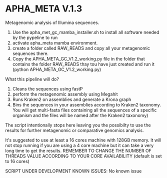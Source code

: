 # APHA_META V.1.3
Metagenomic analysis of Illumina sequences.

1) Use the apha_met_gc_mamba_installer.sh to install all software needed by the pypeline to run
2) activate apha_meta mamba environment.
3) create a folder called RAW_READS and copy all your metagenomic sequences there.
4) Copy the APHA_META_GC_V1.2_working.py file in the folder that contains the folder RAW_READS thay tou have just created and run it (python APHA_META_GC_V1.2_working.py)

What this pipeline will do?
1) Cleans the sequences using fastP 
2) perform the metagenomic assembly using Megahit
3) Runs Kraken2 on assemblies and generate a Krona graph
4) Bins the sequences in your assemblies according to Kraken2 taxonomy. You will get multi-fasta files containing all the sequences of a specific organism and the files will be named after the Kraken2 taxonomy)

The script intentionally stops here leaving you the possibilty to use the results for further metagenomic or comparative genomics analysis.

It's suggested to use at least a 16 cores machine with 128GB memory. It will not stop running if you are using a 4 core machine but it can take a very long time to get the results.
REMEMBER TO CHANGE THE NUMBER OF THREADS VALUE ACCORDING TO YOUR CORE AVAILABILITY (default is set to 16 cores)

SCRIPT UNDER DEVELOPMENT
KNOWN ISSUES:
No known issue
